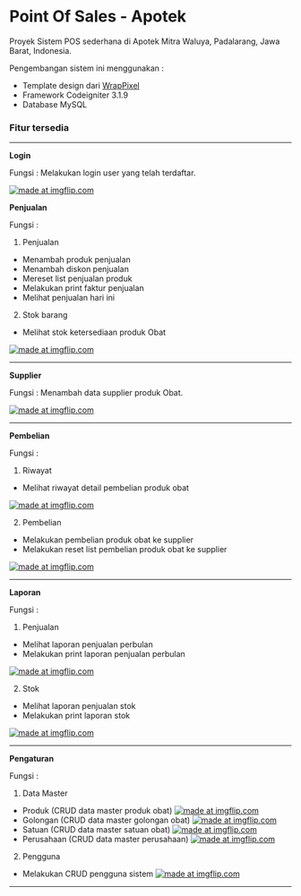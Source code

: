 <h1>Point Of Sales - Apotek</h1>

Proyek Sistem POS sederhana di Apotek Mitra Waluya, Padalarang, Jawa Barat, Indonesia.

Pengembangan sistem ini menggunakan :
- Template design dari <a href="https://wrappixel.com">WrapPixel</a>
- Framework Codeigniter 3.1.9
- Database MySQL


<h3>Fitur tersedia</h3>

*******************
<b>Login</b>

Fungsi : Melakukan login user yang telah terdaftar.

<a href="https://imgflip.com/i/48wjjg"><img src="https://i.imgflip.com/48wjjg.jpg" title="made at imgflip.com"/></a>

<b>Penjualan</b>

Fungsi : 
1. Penjualan 
- Menambah produk penjualan
- Menambah diskon penjualan
- Mereset list penjualan produk
- Melakukan print faktur penjualan
- Melihat penjualan hari ini

2. Stok barang
- Melihat stok ketersediaan produk Obat

<a href="https://imgflip.com/i/48wn6f"><img src="https://i.imgflip.com/48wn6f.jpg" title="made at imgflip.com"/></a>

*******************
<b>Supplier</b>

Fungsi : Menambah data supplier produk Obat.

<a href="https://imgflip.com/i/48wna1"><img src="https://i.imgflip.com/48wna1.jpg" title="made at imgflip.com"/></a>

************
<b>Pembelian</b>

Fungsi :
1. Riwayat
- Melihat riwayat detail pembelian produk obat

<a href="https://imgflip.com/i/48wnd0"><img src="https://i.imgflip.com/48wnd0.jpg" title="made at imgflip.com"/></a>

2. Pembelian
- Melakukan pembelian produk obat ke supplier
- Melakukan reset list pembelian produk obat ke supplier

<a href="https://imgflip.com/i/48wnf4"><img src="https://i.imgflip.com/48wnf4.jpg" title="made at imgflip.com"/></a>

*******
<b>Laporan</b>

Fungsi :
1. Penjualan
- Melihat laporan penjualan perbulan
- Melakukan print laporan penjualan perbulan

<a href="https://imgflip.com/i/48wngt"><img src="https://i.imgflip.com/48wngt.jpg" title="made at imgflip.com"/></a>

2. Stok
- Melihat laporan penjualan stok
- Melakukan print laporan stok

<a href="https://imgflip.com/i/48wnji"><img src="https://i.imgflip.com/48wnji.jpg" title="made at imgflip.com"/></a>

**********
<b>Pengaturan</b>

Fungsi :
1. Data Master
- Produk (CRUD data master produk obat)
<a href="https://imgflip.com/i/48wnlv"><img src="https://i.imgflip.com/48wnlv.jpg" title="made at imgflip.com"/></a>
- Golongan (CRUD data master golongan obat)
<a href="https://imgflip.com/i/48wnnk"><img src="https://i.imgflip.com/48wnnk.jpg" title="made at imgflip.com"/></a>
- Satuan (CRUD data master satuan obat)
<a href="https://imgflip.com/i/48wnog"><img src="https://i.imgflip.com/48wnog.jpg" title="made at imgflip.com"/></a>
- Perusahaan (CRUD data master perusahaan)
<a href="https://imgflip.com/i/48wnpm"><img src="https://i.imgflip.com/48wnpm.jpg" title="made at imgflip.com"/></a>

2. Pengguna
- Melakukan CRUD pengguna sistem
<a href="https://imgflip.com/i/48wnqv"><img src="https://i.imgflip.com/48wnqv.jpg" title="made at imgflip.com"/></a>
**********
